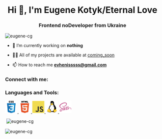 <h1 align="center">Hi 👋, I'm Eugene Kotyk/Eternal Love</h1>
<h3 align="center">Frontend noDeveloper from Ukraine</h3>

<p align="left"> <img src="https://komarev.com/ghpvc/?username=eugene-cg&label=Profile%20views&color=0e75b6&style=flat" alt="eugene-cg" /> </p>



- 🔭 I’m currently working on **nothing**

- 👨‍💻 All of my projects are available at [coming_soon](coming_soon)

- 📫 How to reach me **evhenisssss@gmail.com**

<h3 align="left">Connect with me:</h3>
<p align="left">
</p>

<h3 align="left">Languages and Tools:</h3>
<p align="left"> <a href="https://www.w3schools.com/css/" target="_blank" rel="noreferrer"> <img src="https://raw.githubusercontent.com/devicons/devicon/master/icons/css3/css3-original-wordmark.svg" alt="css3" width="40" height="40"/> </a> <a href="https://www.w3.org/html/" target="_blank" rel="noreferrer"> <img src="https://raw.githubusercontent.com/devicons/devicon/master/icons/html5/html5-original-wordmark.svg" alt="html5" width="40" height="40"/> </a> <a href="https://developer.mozilla.org/en-US/docs/Web/JavaScript" target="_blank" rel="noreferrer"> <img src="https://raw.githubusercontent.com/devicons/devicon/master/icons/javascript/javascript-original.svg" alt="javascript" width="40" height="40"/> </a> <a href="https://www.linux.org/" target="_blank" rel="noreferrer"> <img src="https://raw.githubusercontent.com/devicons/devicon/master/icons/linux/linux-original.svg" alt="linux" width="40" height="40"/> </a> <a href="https://sass-lang.com" target="_blank" rel="noreferrer"> <img src="https://raw.githubusercontent.com/devicons/devicon/master/icons/sass/sass-original.svg" alt="sass" width="40" height="40"/> </a> </p>

<p>&nbsp;<img align="center" src="https://github-readme-stats.vercel.app/api?username=eugene-cg&show_icons=true&locale=en" alt="eugene-cg" /></p>

<p><img align="center" src="https://github-readme-streak-stats.herokuapp.com/?user=eugene-cg&" alt="eugene-cg" /></p>
